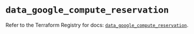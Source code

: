 # `data_google_compute_reservation`

Refer to the Terraform Registry for docs: [`data_google_compute_reservation`](https://registry.terraform.io/providers/hashicorp/google/5.18.0/docs/data-sources/compute_reservation).
